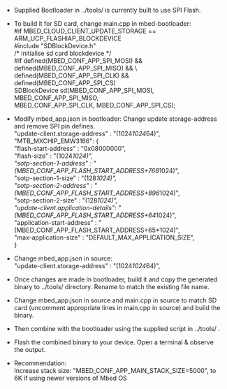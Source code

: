 * Supplied Bootloader in ../tools/ is currently built to use SPI Flash.  
   
* To build it for SD card, change main.cpp in mbed-bootloader:  
	#if MBED_CLOUD_CLIENT_UPDATE_STORAGE == ARM_UCP_FLASHIAP_BLOCKDEVICE  
	#include "SDBlockDevice.h"  
   /* initialise sd card blockdevice */  
   #if defined(MBED_CONF_APP_SPI_MOSI) && defined(MBED_CONF_APP_SPI_MISO) && \  
   defined(MBED_CONF_APP_SPI_CLK)  && defined(MBED_CONF_APP_SPI_CS)  
   SDBlockDevice sd(MBED_CONF_APP_SPI_MOSI, MBED_CONF_APP_SPI_MISO,  
   MBED_CONF_APP_SPI_CLK,  MBED_CONF_APP_SPI_CS);  
   
* Modify mbed_app.json in bootloader: Change update storage-address and remove SPI pin defines.  
   "update-client.storage-address"  : "(1024*1024*64)",  
    "MTB_MXCHIP_EMW3166": {  
    "flash-start-address"              : "0x08000000",  
    "flash-size"                       : "(1024*1024)",  
    "sotp-section-1-address"           : "(MBED_CONF_APP_FLASH_START_ADDRESS+768*1024)",  
    "sotp-section-1-size"              : "(128*1024)",  
    "sotp-section-2-address"           : "(MBED_CONF_APP_FLASH_START_ADDRESS+896*1024)",  
    "sotp-section-2-size"              : "(128*1024)",  
    "update-client.application-details": "(MBED_CONF_APP_FLASH_START_ADDRESS+64*1024)",  
    "application-start-address"        : "(MBED_CONF_APP_FLASH_START_ADDRESS+65*1024)",  
    "max-application-size"             : "DEFAULT_MAX_APPLICATION_SIZE",   
    }  
   
* Change mbed_app.json in source:  
"update-client.storage-address"  : "(1024*1024*64)",  
   
* Once changes are made in bootloader, build it and copy the generated binary to ../tools/ directory. Rename to match the existing file name.  
* Change mbed_app.json in source and main.cpp in source to match SD card (uncomment appropriate lines in main.cpp in source) and build the binary.  
* Then combine with the bootloader using the supplied script in ../tools/ .   
* Flash the combined binary to your device. Open a terminal & observe the output.  

* Recommendation:  
Increase stack size:         "MBED_CONF_APP_MAIN_STACK_SIZE=5000", to 6K if using newer versions of Mbed OS  
